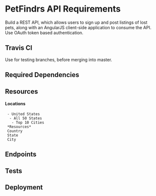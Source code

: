 # PetFindrs API Requirements

Build a REST API, which allows users to sign up and post 
listings of lost pets, along with an AngularJS client-side application 
to consume the API. Use OAuth token based authentication.

## Travis CI
Use for testing branches, before merging into master.

## Required Dependencies

## Resources

#### Locations
     - United States
      - All 50 States
       - Top 10 Cities
     *Resources*
     Country
     State
     City

## Endpoints

## Tests

## Deployment
